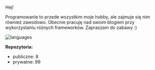 Hej!

Programowanie to przede wszystkim moje hobby, ale zajmuje się nim również zawodowo. Obecnie pracuję nad swoim blogiem przy wykorzystaniu różnych frameworków. Zapraszam do zabawy :)

![languages](https://github-readme-stats.vercel.app/api/top-langs/?username=necodeus&theme=light&hide_border=false&include_all_commits=false&count_private=false&layout=compact)

**Repozytoria:**
- publiczne: 8
- prywatne: 99
